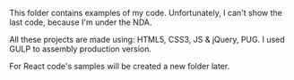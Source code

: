 This folder contains examples of my code.
Unfortunately, I can't show the last code, because I'm under the NDA.

All these projects are made using: HTML5, CSS3, JS & jQuery, PUG. 
I used GULP to assembly production version.

For React code's samples will be created a new folder later.
